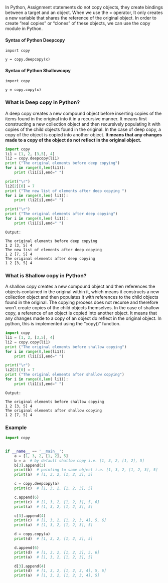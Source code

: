 In Python, Assignment statements do not copy objects, they create bindings between a target and an object. 
When we use the = operator, It only creates a new variable that shares the reference of the original object. 
In order to create “real copies” or “clones” of these objects, we can use the copy module in Python.

#### Syntax of Python Deepcopy
```
import copy

y = copy.deepcopy(x)
``` 

#### Syntax of Python Shallowcopy
```
import copy

y = copy.copy(x)
```

### What is Deep copy in Python?
A deep copy creates a new compound object before inserting copies of the items found in the original into it in a 
recursive manner. It means first constructing a new collection object and then recursively populating it with copies 
of the child objects found in the original. In the case of deep copy, a copy of the object is copied into another 
object. **It means that any changes made to a copy of the object do not reflect in the original object.**
```python
import copy
li1 = [1, 2, [3,5], 4]
li2 = copy.deepcopy(li1)
print ("The original elements before deep copying")
for i in range(0,len(li1)):
	print (li1[i],end=" ")

print("\r")
li2[2][0] = 7
print ("The new list of elements after deep copying ")
for i in range(0,len( li1)):
	print (li2[i],end=" ")

print("\r")
print ("The original elements after deep copying")
for i in range(0,len( li1)):
	print (li1[i],end=" ")
```
```
Output:

The original elements before deep copying
1 2 [3, 5] 4 
The new list of elements after deep copying 
1 2 [7, 5] 4 
The original elements after deep copying
1 2 [3, 5] 4 
```

### What is Shallow copy in Python?
A shallow copy creates a new compound object and then references the objects contained in the original within it, 
which means it constructs a new collection object and then populates it with references to the child objects found 
in the original. The copying process does not recurse and therefore won’t create copies of the child objects 
themselves. In the case of shallow copy, a reference of an object is copied into another object. It means that any 
changes made to a copy of an object do reflect in the original object. 
In python, this is implemented using the “copy()” function.
```python
import copy
li1 = [1, 2, [3,5], 4]
li2 = copy.copy(li1)
print ("The original elements before shallow copying")
for i in range(0,len(li1)):
	print (li1[i],end=" ")

print("\r")
li2[2][0] = 7
print ("The original elements after shallow copying")
for i in range(0,len( li1)):
	print (li1[i],end=" ")
```
```
Output:

The original elements before shallow copying
1 2 [3, 5] 4 
The original elements after shallow copying
1 2 [7, 5] 4 
```
### Example
```python
import copy


if __name__ == '__main__':
    a = [1, 3, 2, [1, 2], 5]
    b = a  # by default shallow copy i.e. [1, 3, 2, [1, 2], 5]
    b[3].append(3)
    print(b)  # pointing to same object i.e. [1, 3, 2, [1, 2, 3], 5]
    print(a)  # [1, 3, 2, [1, 2, 3], 5]

    c = copy.deepcopy(a)
    print(c)  # [1, 3, 2, [1, 2, 3], 5]

    c.append(6)
    print(c)  # [1, 3, 2, [1, 2, 3], 5, 6]
    print(a)  # [1, 3, 2, [1, 2, 3], 5]

    c[3].append(4)
    print(c)  # [1, 3, 2, [1, 2, 3, 4], 5, 6]
    print(a)  # [1, 3, 2, [1, 2, 3], 5]

    d = copy.copy(a)
    print(d)  # [1, 3, 2, [1, 2, 3], 5]

    d.append(6)
    print(d)  # [1, 3, 2, [1, 2, 3], 5, 6]
    print(a)  # [1, 3, 2, [1, 2, 3], 5]

    d[3].append(4)
    print(d)  # [1, 3, 2, [1, 2, 3, 4], 5, 6]
    print(a)  # [1, 3, 2, [1, 2, 3, 4], 5]
```
